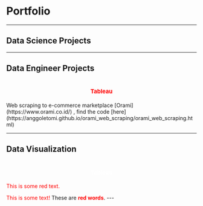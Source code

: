 # Portfolio
---
## Data Science Projects
---
## Data Engineer Projects
<h1 align="center"><span style="color:#FF0000;font-weight:700;font-size:15px">
    Tableau
</span></h1>
Web scraping to e-commerce marketplace [Orami](https://www.orami.co.id/) , find the code [here](https://anggoletomi.github.io/orami_web_scraping/orami_web_scraping.html)

---
## Data Visualization
<h1 align="center"><span style="color:#FFFFFF;font-weight:700;font-size:15px">
    Tableau
</span></h1>

<p style='color:red'>This is some red text.</p>
<font color="red">This is some text!</font>
These are <b style='color:red'>red words</b>.
---

